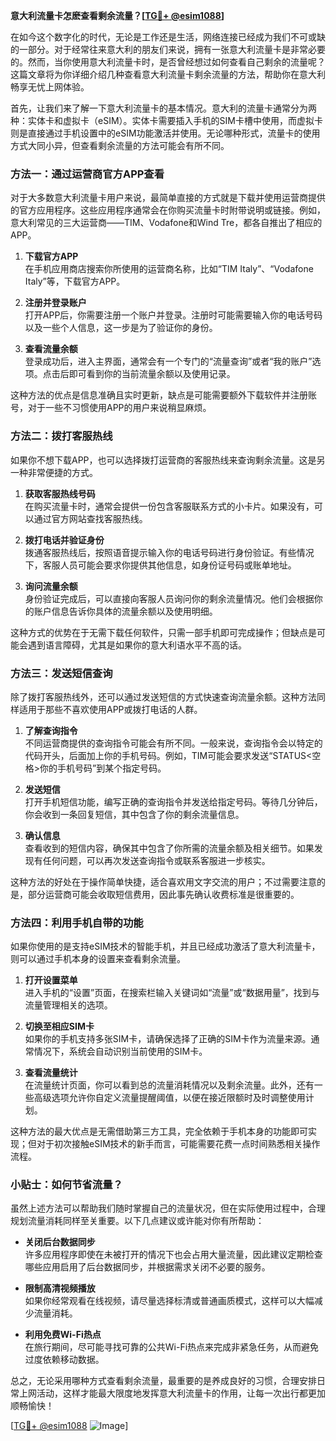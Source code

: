 **意大利流量卡怎麽查看剩余流量？[[TG💪+ @esim1088](https://t.me/s/esim1088)]**

在如今这个数字化的时代，无论是工作还是生活，网络连接已经成为我们不可或缺的一部分。对于经常往来意大利的朋友们来说，拥有一张意大利流量卡是非常必要的。然而，当你使用意大利流量卡时，是否曾经想过如何查看自己剩余的流量呢？这篇文章将为你详细介绍几种查看意大利流量卡剩余流量的方法，帮助你在意大利畅享无忧上网体验。

首先，让我们来了解一下意大利流量卡的基本情况。意大利的流量卡通常分为两种：实体卡和虚拟卡（eSIM）。实体卡需要插入手机的SIM卡槽中使用，而虚拟卡则是直接通过手机设置中的eSIM功能激活并使用。无论哪种形式，流量卡的使用方式大同小异，但查看剩余流量的方法可能会有所不同。

### 方法一：通过运营商官方APP查看

对于大多数意大利流量卡用户来说，最简单直接的方式就是下载并使用运营商提供的官方应用程序。这些应用程序通常会在你购买流量卡时附带说明或链接。例如，意大利常见的三大运营商——TIM、Vodafone和Wind Tre，都各自推出了相应的APP。

1. **下载官方APP**  
   在手机应用商店搜索你所使用的运营商名称，比如“TIM Italy”、“Vodafone Italy”等，下载官方APP。

2. **注册并登录账户**  
   打开APP后，你需要注册一个账户并登录。注册时可能需要输入你的电话号码以及一些个人信息，这一步是为了验证你的身份。

3. **查看流量余额**  
   登录成功后，进入主界面，通常会有一个专门的“流量查询”或者“我的账户”选项。点击后即可看到你的当前流量余额以及使用记录。

这种方法的优点是信息准确且实时更新，缺点是可能需要额外下载软件并注册账号，对于一些不习惯使用APP的用户来说稍显麻烦。

### 方法二：拨打客服热线

如果你不想下载APP，也可以选择拨打运营商的客服热线来查询剩余流量。这是另一种非常便捷的方式。

1. **获取客服热线号码**  
   在购买流量卡时，通常会提供一份包含客服联系方式的小卡片。如果没有，可以通过官方网站查找客服热线。

2. **拨打电话并验证身份**  
   拨通客服热线后，按照语音提示输入你的电话号码进行身份验证。有些情况下，客服人员可能会要求你提供其他信息，如身份证号码或账单地址。

3. **询问流量余额**  
   身份验证完成后，可以直接向客服人员询问你的剩余流量情况。他们会根据你的账户信息告诉你具体的流量余额以及使用明细。

这种方式的优势在于无需下载任何软件，只需一部手机即可完成操作；但缺点是可能会遇到语言障碍，尤其是如果你的意大利语水平不高的话。

### 方法三：发送短信查询

除了拨打客服热线外，还可以通过发送短信的方式快速查询流量余额。这种方法同样适用于那些不喜欢使用APP或拨打电话的人群。

1. **了解查询指令**  
   不同运营商提供的查询指令可能会有所不同。一般来说，查询指令会以特定的代码开头，后面加上你的手机号码。例如，TIM可能会要求发送“STATUS<空格>你的手机号码”到某个指定号码。

2. **发送短信**  
   打开手机短信功能，编写正确的查询指令并发送给指定号码。等待几分钟后，你会收到一条回复短信，其中包含了你的剩余流量信息。

3. **确认信息**  
   查看收到的短信内容，确保其中包含了你所需的流量余额及相关细节。如果发现有任何问题，可以再次发送查询指令或联系客服进一步核实。

这种方法的好处在于操作简单快捷，适合喜欢用文字交流的用户；不过需要注意的是，部分运营商可能会收取短信费用，因此事先确认收费标准是很重要的。

### 方法四：利用手机自带的功能

如果你使用的是支持eSIM技术的智能手机，并且已经成功激活了意大利流量卡，则可以通过手机本身的设置来查看剩余流量。

1. **打开设置菜单**  
   进入手机的“设置”页面，在搜索栏输入关键词如“流量”或“数据用量”，找到与流量管理相关的选项。

2. **切换至相应SIM卡**  
   如果你的手机支持多张SIM卡，请确保选择了正确的SIM卡作为流量来源。通常情况下，系统会自动识别当前使用的SIM卡。

3. **查看流量统计**  
   在流量统计页面，你可以看到总的流量消耗情况以及剩余流量。此外，还有一些高级选项允许你自定义流量提醒阈值，以便在接近限额时及时调整使用计划。

这种方法的最大优点是无需借助第三方工具，完全依赖于手机本身的功能即可实现；但对于初次接触eSIM技术的新手而言，可能需要花费一点时间熟悉相关操作流程。

### 小贴士：如何节省流量？

虽然上述方法可以帮助我们随时掌握自己的流量状况，但在实际使用过程中，合理规划流量消耗同样至关重要。以下几点建议或许能对你有所帮助：

- **关闭后台数据同步**  
  许多应用程序即使在未被打开的情况下也会占用大量流量，因此建议定期检查哪些应用启用了后台数据同步，并根据需求关闭不必要的服务。
  
- **限制高清视频播放**  
  如果你经常观看在线视频，请尽量选择标清或普通画质模式，这样可以大幅减少流量消耗。
  
- **利用免费Wi-Fi热点**  
  在旅行期间，尽可能寻找可靠的公共Wi-Fi热点来完成非紧急任务，从而避免过度依赖移动数据。

总之，无论采用哪种方式查看剩余流量，最重要的是养成良好的习惯，合理安排日常上网活动，这样才能最大限度地发挥意大利流量卡的作用，让每一次出行都更加顺畅愉快！

[[TG💪+ @esim1088](https://t.me/s/esim1088) ![Image](https://i.postimg.cc/4NQfJmqS/Snipaste-2025-05-13-00-14-12.png)]